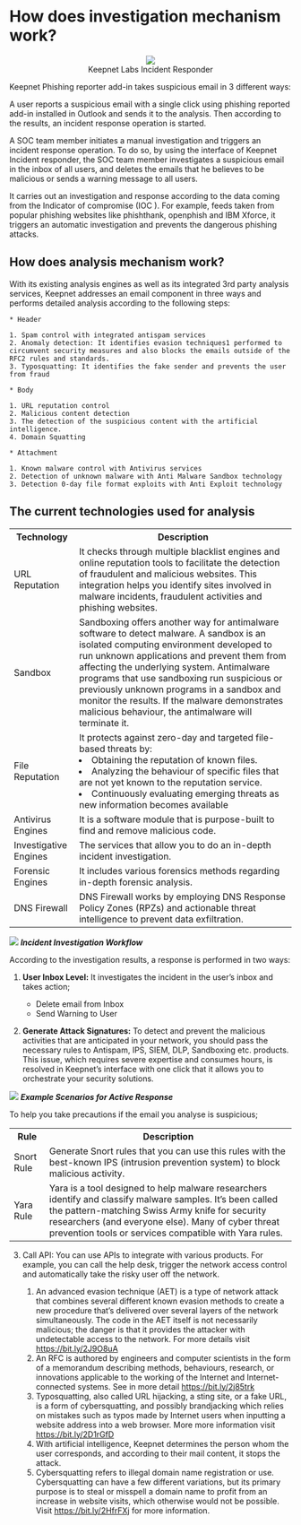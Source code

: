 # How does investigation mechanism work?

<p align="center">
  <img src="https://www.keepnetlabs.com/wp-content/uploads/Ekran-G%C3%B6r%C3%BCnt%C3%BCs%C3%BC-2018-08-02-18-54-54.png"><br>
  Keepnet Labs Incident Responder
</p>

Keepnet Phishing reporter add-in takes suspicious email in 3 different ways:

A user reports a suspicious email with a single click using phishing reported add-in installed in Outlook and sends it to the analysis. Then according to the results, an incident response operation is started.

A SOC team member initiates a manual investigation and triggers an incident response operation. To do so, by using the interface of Keepnet Incident responder, the SOC team member investigates a suspicious email in the inbox of all users,  and deletes the emails that he believes to be malicious or sends a warning message to all users.

It carries out an investigation and response according to the data coming from the Indicator of compromise (IOC ). For example, feeds taken from popular phishing websites like phishthank, openphish and IBM Xforce, it triggers an automatic investigation and prevents the dangerous phishing attacks.

## How does analysis mechanism work?

With its existing analysis engines as well as its integrated 3rd party analysis services, Keepnet addresses an email component in three ways and performs detailed analysis according to the following steps:

	* Header

	1. Spam control with integrated antispam services
	2. Anomaly detection: It identifies evasion techniques1 performed to circumvent security measures and also blocks the emails outside of the RFC2 rules and standards.
	3. Typosquatting: It identifies the fake sender and prevents the user from fraud

	* Body

	1. URL reputation control
	2. Malicious content detection
	3. The detection of the suspicious content with the artificial intelligence.
	4. Domain Squatting

	* Attachment

	1. Known malware control with Antivirus services
	2. Detection of unknown malware with Anti Malware Sandbox technology
	3. Detection 0-day file format exploits with Anti Exploit technology

## The current technologies used for analysis

<table>
  <tbody>
    <tr>
      <th>Technology</th>
      <th align="center">Description</th>
    </tr>
    <tr>
      <td align="left">URL Reputation</td>
      <td align="left">It checks through multiple blacklist engines and online reputation tools to facilitate the detection of fraudulent and malicious websites. This integration helps you identify sites involved in malware incidents, fraudulent activities and phishing websites.</td>
    </tr>
    <tr>
      <td align="left">Sandbox</td>
      <td align="left">Sandboxing offers another way for antimalware software to detect malware. A sandbox is an isolated computing environment developed to run unknown applications and prevent them from affecting the underlying system. Antimalware programs that use sandboxing run suspicious or previously unknown programs in a sandbox and monitor the results. If the malware demonstrates malicious behaviour, the antimalware will terminate it.</td>
    </tr>
    <tr>
      <td align="left">File Reputation</td>
      <td align="left">It protects against zero-day and targeted file-based threats by:
		<li>Obtaining the reputation of known files.</li>
		<li>Analyzing the behaviour of specific files that are not yet known to the reputation service.</li>
		<li>Continuously evaluating emerging threats as new information becomes available</li>
	</td>
    </tr>
    <tr>
      <td align="left">Antivirus Engines</td>
      <td align="left">It is a software module that is purpose-built to find and remove malicious code.</td>
    </tr>
    <tr>
      <td align="left">Investigative Engines</td>
      <td align="left">The services that allow you to do an in-depth incident investigation.</td>
    </tr>
    <tr>
      <td align="left">Forensic Engines</td>
      <td align="left">It includes various forensics methods regarding in-depth forensic analysis.</td>
    </tr>
    <tr>
      <td align="left">DNS Firewall</td>
      <td align="left">DNS Firewall works by employing DNS Response Policy Zones (RPZs) and actionable threat intelligence to prevent data exfiltration.</td>
    </tr>
  </tbody>
</table>

![](https://www.keepnetlabs.com/wp-content/uploads/Incident-Investigation-Workflow.png)
***Incident Investigation Workflow***

According to the investigation results, a response is performed in two ways:

1. **User Inbox Level:** It investigates the incident in the user’s inbox and takes action;
	
	* Delete email from Inbox
	* Send Warning to User

2. **Generate Attack Signatures:** To detect and prevent the malicious activities that are anticipated in your network, you should pass the necessary rules to Antispam, IPS, SIEM, DLP, Sandboxing etc. products. This issue, which requires severe expertise and consumes hours, is resolved in Keepnet’s interface with one click that it allows you to orchestrate your security solutions.

![](https://www.keepnetlabs.com/wp-content/uploads/Example-Scenarios-for-Active-Response-1024x429.png)
***Example Scenarios for Active Response***

To help you take precautions if the email you analyse is suspicious;

<table>
  <tbody>
    <tr>
      <th>Rule</th>
      <th align="center">Description</th>
    </tr>
    <tr>
      <td align="left">Snort Rule</td>
      <td align="left">Generate Snort rules that you can use this rules with the best-known IPS (intrusion prevention system) to block malicious activity.</td>
    </tr>
        <tr>
      <td align="left">Yara Rule</td>
      <td align="left">Yara is a tool designed to help malware researchers identify and classify malware samples. It’s been called the pattern-matching Swiss Army knife for security researchers (and everyone else). Many of cyber threat prevention tools or services compatible with Yara rules.
      </td>
    </tr>
  </tbody>
</table>

3. Call API: You can use APIs to integrate with various products.  For example, you can call the help desk, trigger the network access control and automatically take the risky user off the network.

	1. An advanced evasion technique (AET) is a type of network attack that combines several different known evasion methods to create a new procedure that’s delivered over several layers of the network simultaneously. The code in the AET itself is not necessarily malicious; the danger is that it provides the attacker with undetectable access to the network. For more details visit https://bit.ly/2J9O8uA
	2. An RFC is authored by engineers and computer scientists in the form of a memorandum describing methods, behaviours, research, or innovations applicable to the working of the Internet and Internet-connected systems. See in more detail https://bit.ly/2j85trk
	3. Typosquatting, also called URL hijacking, a sting site, or a fake URL, is a form of cybersquatting, and possibly brandjacking which relies on mistakes such as typos made by Internet users when inputting a website address into a web browser. More more information visit https://bit.ly/2D1rGfD
	4. With artificial intelligence, Keepnet determines the person whom the user corresponds, and according to their mail content, it stops the attack.
	5. Cybersquatting refers to illegal domain name registration or use. Cybersquatting can have a few different variations, but its primary purpose is to steal or misspell a domain name to profit from an increase in website visits, which otherwise would not be possible. Visit https://bit.ly/2HfrFXj for more information. 